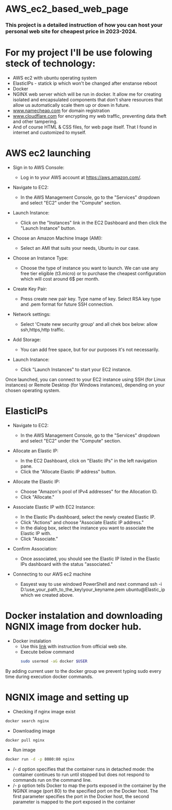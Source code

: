 # AWS_ec2_based_web_page
### This project is a detailed instruction of how you can host your personal web site for cheapest price in 2023-2024.

# For my project I'll be use folowing steck of technology:
* AWS ec2 with ubuntu operating system
* ElasticIPs - statick ip which won't be changed after enstanse reboot
* Docker
* NGINX web server which will be run in docker. It allow me for creating isolated and encapsulated components that don't share resources that allow us automatically scale them up or down in future.
* www.namecheap.com for domain registration
* www.cloudflare.com for encrypting my web traffic, preventing data theft and other tampering.
* And of course HTML & CSS files, for web page itself. That I found in internet and customized to myself.
  
# AWS ec2 launching

* Sign in to AWS Console:
  - Log in to your AWS account at https://aws.amazon.com/.

* Navigate to EC2:
  - In the AWS Management Console, go to the "Services" dropdown and select "EC2" under the "Compute" section.

* Launch Instance:
  - Click on the "Instances" link in the EC2 Dashboard and then click the "Launch Instance" button.

* Choose an Amazon Machine Image (AMI):
  - Select an AMI that suits your needs, Ubuntu in our case.

* Choose an Instance Type:
  - Choose the type of instance you want to launch. We can use any free tier eligible (t3.micro) or to purchase the cheapest configuration which will cost around 6$ per month.

* Create Key Pair:
  - Press create new pair key. Type name of key. Select RSA key type and .pem format for future SSH connection.

* Network settings:
  - Select 'Create new security group' and all chek box below: allow ssh,https,http traffic.

* Add Storage:
  - You can add free space, but for our purposes it's not necessarily.

* Launch Instance:
  - Click "Launch Instances" to start your EC2 instance.

Once launched, you can connect to your EC2 instance using SSH (for Linux instances) or Remote Desktop (for Windows instances), depending on your chosen operating system.

# ElasticIPs

* Navigate to EC2:
  - In the AWS Management Console, go to the "Services" dropdown and select "EC2" under the "Compute" section.
   
* Allocate an Elastic IP:
   - In the EC2 Dashboard, click on "Elastic IPs" in the left navigation pane.
   - Click the "Allocate Elastic IP address" button.

* Allocate the Elastic IP:
    - Choose "Amazon's pool of IPv4 addresses" for the Allocation ID.
    - Click "Allocate."

* Associate Elastic IP with EC2 Instance:
  - In the Elastic IPs dashboard, select the newly created Elastic IP.
  - Click "Actions" and choose "Associate Elastic IP address."
  - In the dialog box, select the instance you want to associate the Elastic IP with.
  - Click "Associate."

* Confirm Association:
  - Once associated, you should see the Elastic IP listed in the Elastic IPs dashboard with the status "associated."

* Connecting to our AWS ec2 machine
    - Easyest way to use windowd PowerShell and next command ssh -i D:\use_your_path_to_the_key\your_keyname.pem ubuntu@Elastic_ip which we created above.

# Docker instalation and downloading NGNIX image from docker hub.

* Docker instalation
    - Use this [link](https://docs.docker.com/engine/install/ubuntu/) with instruction from official web site.
    - Execute below command
      ```bash
      sudo usermod -aG docker $USER
      ```
By adding current user to the docker group we prevent typing sudo every time during execution docker commands.

# NGNIX image and setting up
  - Checking if nginx image exist
```bash
docker search nginx
```
  - Downloading image
```bash
docker pull nginx
```
  - Run image
```bash
docker run -d -p 8080:80 nginx
```
  - /- d option specifies that the container runs in detached mode: the container continues to run until stopped but does not respond to commands run on the command line.
  - /- p option tells Docker to map the ports exposed in the container by the NGINX image (port 80) to the specified port on the Docker host. The first parameter specifies the port in the Docker host, the second parameter is mapped to the port exposed in the container



